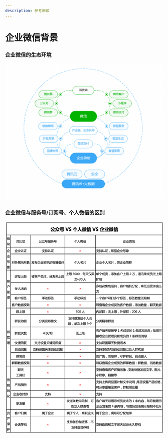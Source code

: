```yaml
---
description: 参考阅读
---
```


# 企业微信背景

### **企业微信的生态环境**

![&#x4F01;&#x4E1A;&#x5FAE;&#x4FE1;&#x751F;&#x6001;&#x73AF;&#x5883;](../.gitbook/assets/jie-ping-20210907-11.16.20.png)

###  **企业微信与服务号/订阅号、个人微信的区别**

![&#x4F01;&#x4E1A;&#x5FAE;&#x4FE1;&#x4E0E;&#x516C;&#x4F17;&#x53F7;&#x3001;&#x4E2A;&#x4EBA;&#x5FAE;&#x4FE1;&#x7684;&#x533A;&#x522B;](../.gitbook/assets/56%20%281%29.png)

